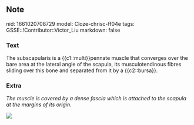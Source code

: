 ## Note
nid: 1661020708729
model: Cloze-chrisc-ff04e
tags: GSSE::!Contributor::Victor_Liu
markdown: false

### Text
<div>
  The subscapularis is a {{c1::multi}}pennate muscle that converges
over the <span style="color: var(--field-fg); background: 
   var(--field-bg);">bare area at the lateral angle of the
  <span style="color: var(--field-fg); background:
  var(--field-bg);">scapula</span>, its musculotendinous fibres
  sliding over this bone and separated from it by a
  {{c2::bursa}}.</span>
</div>

### Extra
<i>The muscle is covered by a dense fascia which is attached to
<span style="color: var(--field-fg); background:
var(--field-bg);">the scapula at the</span> <span style="color: 
 var(--field-fg); background: var(--field-bg);">margins of its
origin.</span></i>
<div><img src=
"paste-0fc60fd2905d1afc28a6b5f1ba0a36ca924711d7.jpg"></div>
